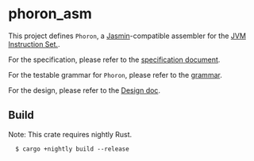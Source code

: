 # phoron_asm

This project defines `Phoron`, a [Jasmin](https://jasmin.sourceforge.net/)-compatible assembler for the [JVM Instruction Set.](https://docs.oracle.com/javase/specs/jvms/se19/html/jvms-6.html).

For the specification, please refer to the [specification document](doc/Specification.md).

For the testable grammar for `Phoron`, please refer to the [grammar](doc/grammar/Grammar.md).

For the design, please refer to the [Design doc](doc/Design.md).

## Build

Note: This crate requires nightly Rust.

```
  $ cargo +nightly build --release 

```

